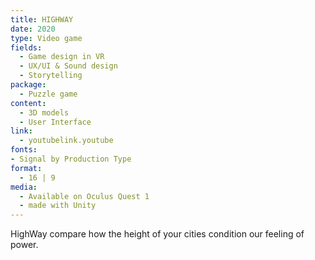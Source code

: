 ```yaml
---
title: HIGHWAY
date: 2020
type: Video game
fields:
  - Game design in VR
  - UX/UI & Sound design
  - Storytelling
package:
  - Puzzle game
content:
  - 3D models
  - User Interface
link:
  - youtubelink.youtube
fonts:
- Signal by Production Type
format:
  - 16 | 9
media:
  - Available on Oculus Quest 1
  - made with Unity
---
```

HighWay compare how the height of your cities condition our feeling of power.